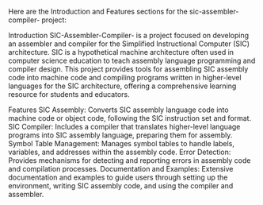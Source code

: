 
Here are the Introduction and Features sections for the sic-assembler-compiler- project:

Introduction
SIC-Assembler-Compiler- is a project focused on developing an assembler and compiler for the Simplified Instructional Computer (SIC) architecture. SIC is a hypothetical machine architecture often used in computer science education to teach assembly language programming and compiler design. This project provides tools for assembling SIC assembly code into machine code and compiling programs written in higher-level languages for the SIC architecture, offering a comprehensive learning resource for students and educators.

Features
SIC Assembly: Converts SIC assembly language code into machine code or object code, following the SIC instruction set and format.
SIC Compiler: Includes a compiler that translates higher-level language programs into SIC assembly language, preparing them for assembly.
Symbol Table Management: Manages symbol tables to handle labels, variables, and addresses within the assembly code.
Error Detection: Provides mechanisms for detecting and reporting errors in assembly code and compilation processes.
Documentation and Examples: Extensive documentation and examples to guide users through setting up the environment, writing SIC assembly code, and using the compiler and assembler.
